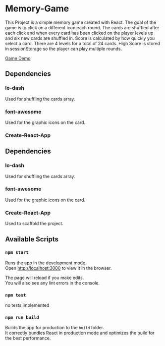 # Memory-Game

This Project is a simple memory game created with React. The goal of the game is to click on a different icon each round. The cards are shuffled after each click and when every card has been clicked on the player levels up and six new cards are shuffled in. Score is calculated by how quickly you select a card. There are 4 levels for a total of 24 cards. High Score is stored in sessionStorage so the player can play multiple rounds.

[Game Demo](https://kaw0829.github.io/memory-game/)

## Dependencies

### lo-dash

Used for shuffling the cards array.

### font-awesome

Used for the graphic icons on the card.

### Create-React-App

## Dependencies

### lo-dash

Used for shuffling the cards array.

### font-awesome

Used for the graphic icons on the card.

### Create-React-App

Used to scaffold the project.

## Available Scripts

### `npm start`

Runs the app in the development mode.\
Open [http://localhost:3000](http://localhost:3000) to view it in the browser.

The page will reload if you make edits.\
You will also see any lint errors in the console.

### `npm test`

no tests implemented

### `npm run build`

Builds the app for production to the `build` folder.\
It correctly bundles React in production mode and optimizes the build for the best performance.
